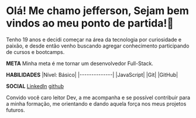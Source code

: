 # Olá! Me chamo jefferson, Sejam bem vindos ao meu ponto de partida!🚀

Tenho 19 anos e decidi começar na área da tecnologia por curiosidade e paixão, e desde então venho buscando agregar conhecimento participando de cursos e bootcamps.

**META**
Minha meta é me tornar um desenvolvedor Full-Stack.

**HABILIDADES**
|Nível: Básico|
|--------------|
|JavaScript|
|Git|
|GitHub|

**SOCIAL**
[Linkedln](https://www.linkedin.com/in/jefferson-carvalho-ba218a276/)
[github](https://github.com/jeffersonmatias/)

Convido você caro leitor Dev, a me acompanha e se possível contribuir para a minha formação, me orientando e dando aquela força nos meus projetos futuros.